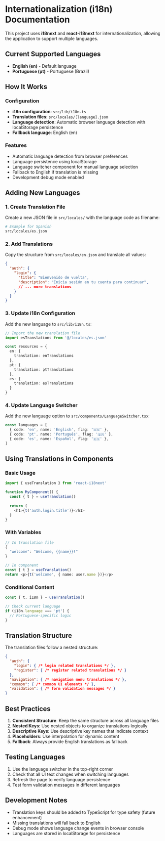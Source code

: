 # Internationalization (i18n) Documentation

This project uses **i18next** and **react-i18next** for internationalization, allowing the application to support multiple languages.

## Current Supported Languages

- **English (en)** - Default language
- **Portuguese (pt)** - Portuguese (Brazil)

## How It Works

### Configuration
- **i18n configuration**: `src/lib/i18n.ts`
- **Translation files**: `src/locales/[language].json`
- **Language detection**: Automatic browser language detection with localStorage persistence
- **Fallback language**: English (en)

### Features
- Automatic language detection from browser preferences
- Language persistence using localStorage
- Language switcher component for manual language selection
- Fallback to English if translation is missing
- Development debug mode enabled

## Adding New Languages

### 1. Create Translation File
Create a new JSON file in `src/locales/` with the language code as filename:

```bash
# Example for Spanish
src/locales/es.json
```

### 2. Add Translations
Copy the structure from `src/locales/en.json` and translate all values:

```json
{
  "auth": {
    "login": {
      "title": "Bienvenido de vuelta",
      "description": "Inicia sesión en tu cuenta para continuar",
      // ... more translations
    }
  }
}
```

### 3. Update i18n Configuration
Add the new language to `src/lib/i18n.ts`:

```typescript
// Import the new translation file
import esTranslations from '@/locales/es.json'

const resources = {
  en: {
    translation: enTranslations
  },
  pt: {
    translation: ptTranslations
  },
  es: {
    translation: esTranslations
  }
}
```

### 4. Update Language Switcher
Add the new language option to `src/components/LanguageSwitcher.tsx`:

```typescript
const languages = [
  { code: 'en', name: 'English', flag: '🇺🇸' },
  { code: 'pt', name: 'Português', flag: '🇧🇷' },
  { code: 'es', name: 'Español', flag: '🇪🇸' },
]
```

## Using Translations in Components

### Basic Usage
```typescript
import { useTranslation } from 'react-i18next'

function MyComponent() {
  const { t } = useTranslation()
  
  return (
    <h1>{t('auth.login.title')}</h1>
  )
}
```

### With Variables
```typescript
// In translation file
{
  "welcome": "Welcome, {{name}}!"
}

// In component
const { t } = useTranslation()
return <p>{t('welcome', { name: user.name })}</p>
```

### Conditional Content
```typescript
const { t, i18n } = useTranslation()

// Check current language
if (i18n.language === 'pt') {
  // Portuguese-specific logic
}
```

## Translation Structure

The translation files follow a nested structure:

```json
{
  "auth": {
    "login": { /* login related translations */ },
    "register": { /* register related translations */ }
  },
  "navigation": { /* navigation menu translations */ },
  "common": { /* common UI elements */ },
  "validation": { /* form validation messages */ }
}
```

## Best Practices

1. **Consistent Structure**: Keep the same structure across all language files
2. **Nested Keys**: Use nested objects to organize translations logically
3. **Descriptive Keys**: Use descriptive key names that indicate context
4. **Placeholders**: Use interpolation for dynamic content
5. **Fallback**: Always provide English translations as fallback

## Testing Languages

1. Use the language switcher in the top-right corner
2. Check that all UI text changes when switching languages
3. Refresh the page to verify language persistence
4. Test form validation messages in different languages

## Development Notes

- Translation keys should be added to TypeScript for type safety (future enhancement)
- Missing translations will fall back to English
- Debug mode shows language change events in browser console
- Languages are stored in localStorage for persistence